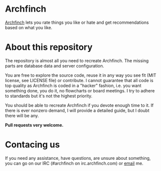 # Archfinch

[Archfinch](http://archfinch.com/) lets you rate things you like or hate and get recommendations based on what you like.

# About this repository

The repository is almost all you need to recreate Archfinch. The missing parts are database data and server configuration.

You are free to explore the source code, reuse it in any way you see fit (MIT license, see LICENSE file) or contribute. I cannot guarantee that all code is top quality as Archfinch is coded in a "hacker" fashion, i.e. you want something done, you do it, no flowcharts or board meetings. I try to adhere to standards but it's not the highest priority.

You should be able to recreate Archfinch if you devote enough time to it. If there is ever nonzero demand, I will provide a detailed guide, but I doubt there will be any.

**Pull requests very welcome.**

# Contacing us

If you need any assistance, have questions, are unsure about something, you can go on our IRC (#archfinch on irc.archfinch.com) or [email](mailto:luke@archfinch.com) me.
